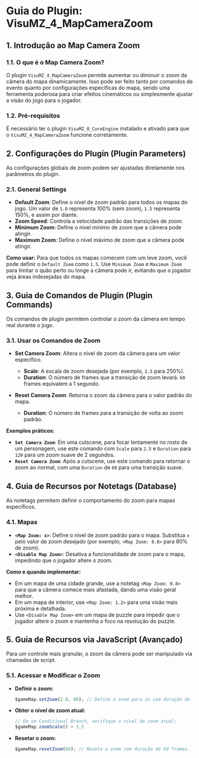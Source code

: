 # Guia do Plugin: VisuMZ_4_MapCameraZoom

## 1. Introdução ao Map Camera Zoom

### 1.1. O que é o Map Camera Zoom?

O plugin `VisuMZ_4_MapCameraZoom` permite aumentar ou diminuir o zoom da câmera do mapa dinamicamente. Isso pode ser feito tanto por comandos de evento quanto por configurações específicas do mapa, sendo uma ferramenta poderosa para criar efeitos cinemáticos ou simplesmente ajustar a visão do jogo para o jogador.

### 1.2. Pré-requisitos

É necessário ter o plugin `VisuMZ_0_CoreEngine` instalado e ativado para que o `VisuMZ_4_MapCameraZoom` funcione corretamente.

## 2. Configurações do Plugin (Plugin Parameters)

As configurações globais de zoom podem ser ajustadas diretamente nos parâmetros do plugin.

### 2.1. General Settings

- **Default Zoom**: Define o nível de zoom padrão para todos os mapas do jogo. Um valor de `1.0` representa 100% (sem zoom), `1.5` representa 150%, e assim por diante.
- **Zoom Speed**: Controla a velocidade padrão das transições de zoom.
- **Minimum Zoom**: Define o nível mínimo de zoom que a câmera pode atingir.
- **Maximum Zoom**: Define o nível máximo de zoom que a câmera pode atingir.

**Como usar:**
Para que todos os mapas comecem com um leve zoom, você pode definir o `Default Zoom` como `1.5`. Use `Minimum Zoom` e `Maximum Zoom` para limitar o quão perto ou longe a câmera pode ir, evitando que o jogador veja áreas indesejadas do mapa.

## 3. Guia de Comandos de Plugin (Plugin Commands)

Os comandos de plugin permitem controlar o zoom da câmera em tempo real durante o jogo.

### 3.1. Usar os Comandos de Zoom

- **Set Camera Zoom**: Altera o nível de zoom da câmera para um valor específico.
  - **Scale**: A escala de zoom desejada (por exemplo, `2.5` para 250%).
  - **Duration**: O número de frames que a transição de zoom levará. `60` frames equivalem a 1 segundo.

- **Reset Camera Zoom**: Retorna o zoom da câmera para o valor padrão do mapa.
  - **Duration**: O número de frames para a transição de volta ao zoom padrão.

**Exemplos práticos:**
- **`Set Camera Zoom`**: Em uma cutscene, para focar lentamente no rosto de um personagem, use este comando com `Scale` para `2.5` e `Duration` para `120` para um zoom suave de 2 segundos.
- **`Reset Camera Zoom`**: Após a cutscene, use este comando para retornar o zoom ao normal, com uma `Duration` de `60` para uma transição suave.

## 4. Guia de Recursos por Notetags (Database)

As notetags permitem definir o comportamento do zoom para mapas específicos.

### 4.1. Mapas

- **`<Map Zoom: x>`**: Define o nível de zoom padrão para o mapa. Substitua `x` pelo valor de zoom desejado (por exemplo, `<Map Zoom: 0.8>` para 80% de zoom).
- **`<Disable Map Zoom>`**: Desativa a funcionalidade de zoom para o mapa, impedindo que o jogador altere o zoom.

**Como e quando implementar:**
- Em um mapa de uma cidade grande, use a notetag `<Map Zoom: 0.8>` para que a câmera comece mais afastada, dando uma visão geral melhor.
- Em um mapa de interior, use `<Map Zoom: 1.2>` para uma visão mais próxima e detalhada.
- Use `<Disable Map Zoom>` em um mapa de puzzle para impedir que o jogador altere o zoom e mantenha o foco na resolução do puzzle.

## 5. Guia de Recursos via JavaScript (Avançado)

Para um controle mais granular, o zoom da câmera pode ser manipulado via chamadas de script.

### 5.1. Acessar e Modificar o Zoom

- **Definir o zoom:**
  ```javascript
  $gameMap.setZoom(2.0, 60); // Define o zoom para 2x com duração de 60 frames.
  ```

- **Obter o nível de zoom atual:**
  ```javascript
  // Em um Conditional Branch, verifique o nível de zoom atual:
  $gameMap.zoomScale() > 1.5
  ```

- **Resetar o zoom:**
  ```javascript
  $gameMap.resetZoom(60); // Reseta o zoom com duração de 60 frames.
  ```
